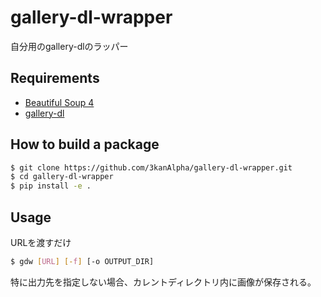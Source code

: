 # gallery-dl-wrapper
自分用のgallery-dlのラッパー

## Requirements
- [Beautiful Soup 4](https://www.crummy.com/software/BeautifulSoup/bs4/doc/)
- [gallery-dl](https://github.com/mikf/gallery-dl)

## How to build a package
```sh
$ git clone https://github.com/3kanAlpha/gallery-dl-wrapper.git
$ cd gallery-dl-wrapper
$ pip install -e .
```

## Usage
URLを渡すだけ
```sh
$ gdw [URL] [-f] [-o OUTPUT_DIR]
```
特に出力先を指定しない場合、カレントディレクトリ内に画像が保存される。